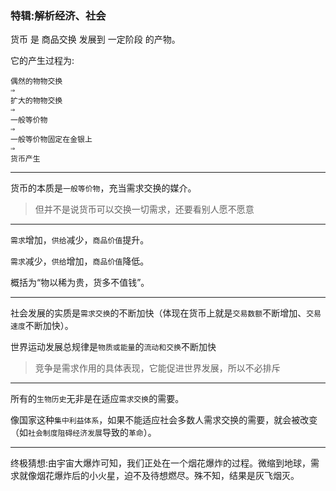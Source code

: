 ### 特辑:解析经济、社会

货币 是 商品交换 发展到 一定阶段 的产物。

它的产生过程为:

```
偶然的物物交换
⇒
扩大的物物交换
⇒
一般等价物
⇒
一般等价物固定在金银上
⇒
货币产生
```
___

货币的本质是`一般等价物`，充当需求交换的媒介。

> 但并不是说货币可以交换一切需求，还要看别人愿不愿意

___

`需求`增加，`供给`减少，`商品价值`提升。

`需求`减少，`供给`增加，`商品价值`降低。

概括为“物以稀为贵，货多不值钱”。

___

社会发展的实质是`需求交换`的不断加快（体现在货币上就是`交易数额`不断增加、`交易速度`不断加快）。

世界运动发展总规律是`物质或能量`的`流动和交换`不断加快

> 竞争是需求作用的具体表现，它能促进世界发展，所以不必排斥

___

所有的`生物历史`无非是在适应`需求交换`的需要。

像国家这种`集中利益体系`，如果不能适应社会多数人需求交换的需要，就会被改变（如`社会制度阻碍经济发展`导致的`革命`）。

___

终极猜想:由宇宙大爆炸可知，我们正处在一个烟花爆炸的过程。微缩到地球，需求就像烟花爆炸后的小火星，迫不及待想燃尽。殊不知，结果是灰飞烟灭。